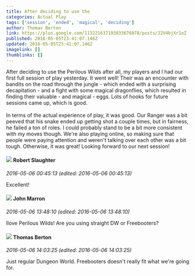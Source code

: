 ```yaml
---
title: After deciding to use the
categories: Actual Play
tags: ['session', 'ended', 'magical', 'deciding']
author: Thomas Berton
link: https://plus.google.com/113221637193833676078/posts/J2V4bjXr1oZ
published: 2016-05-05T23:41:07.146Z
updated: 2016-05-05T23:41:07.146Z
imagelink: []
thumblinks: []
---
```


After deciding to use the Perilous Wilds after all, my players and I had our first full session of play yesterday. It went well! Their was an encounter with bandits on the road through the jungle - which ended with a surprising decapitation - and a fight with some magical dragonflies, which resulted in finding their valuable - and magical - eggs. Lots of hooks for future sessions came up, which is good.<br /><br />In terms of the actual experience of play, it was good. Our Ranger was a bit peeved that his snake ended up getting shot a couple times, but in fairness, he failed a ton of roles. I could probably stand to be a bit more consistent with my moves though. We&#39;re also playing online, so making sure that people were paying attention and weren&#39;t talking over each other was a bit tough. Otherwise, it was great! Looking forward to our next session!
<div id='comment z13edtgbboi5cdtf522ei1mwrvy1ixips04'>
  <h4><img src='{{site.baseurl}}//images/avatars/106502497268683547167_photo.jpg'> Robert Slaughter</h4>
      <p><cite>2016-05-06 00:45:13 (edited: 2016-05-06 00:45:13)</cite></p>
        <p>Excellent!</p>
</div>
        

<div id='comment z13edtgbboi5cdtf522ei1mwrvy1ixips04'>
  <h4><img src='{{site.baseurl}}//images/avatars/100795039225888518108_photo.jpg'> John Marron</h4>
      <p><cite>2016-05-06 13:48:10 (edited: 2016-05-06 13:48:10)</cite></p>
        <p>Ilove Perilous Wilds!  Are you using straight DW or Freebooters?</p>
</div>
        

<div id='comment z13edtgbboi5cdtf522ei1mwrvy1ixips04'>
  <h4><img src='{{site.baseurl}}//images/avatars/113221637193833676078_photo.jpg'> Thomas Berton</h4>
      <p><cite>2016-05-06 14:03:25 (edited: 2016-05-06 14:03:25)</cite></p>
        <p>Just regular Dungeon World. Freebooters doesn&#39;t really fit what we&#39;re going for.</p>
</div>
        